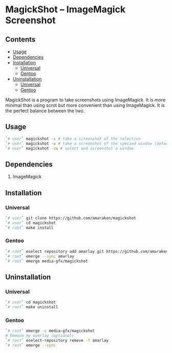 MagickShot – ImageMagick Screenshot
================

## Contents

-   [Usage](#usage)
-   [Dependencies](#dependencies)
-   [Installation](#installation)
    -   [Universal](#universal)
    -   [Gentoo](#gentoo)
-   [Uninstallation](#uninstallation)
    -   [Universal](#universal-1)
    -   [Gentoo](#gentoo-1)

MagickShot is a program to take screenshots using ImageMagick. It is
more minimal than using scrot but more convenient than using
ImageMagick. It is the perfect balance between the two.

## Usage

``` sh
`# user` magickshot -s # take a screenshot of the selection
`# user` magickshot -w # take a screenshot of the specied window (default is root)
`# user` magickshot -sw # select and screenshot a window
```

## Dependencies

1.  ImageMagick

## Installation

### Universal

``` sh
`# user` git clone https://github.com/amarakon/magickshot
`# user` cd magickshot
`# root` make install
```

### Gentoo

``` sh
`# root` eselect repository add amarlay git https://github.com/amarakon/amarlay
`# root` emerge --sync amarlay
`# root` emerge media-gfx/magickshot
```

## Uninstallation

### Universal

``` sh
`# user` cd magickshot
`# root` make uninstall
```

### Gentoo

``` sh
`# root` emerge -c media-gfx/magickshot
# Remove my overlay (optional)
`# root` eselect-repository remove -f amarlay
`# root` emerge --sync
```
